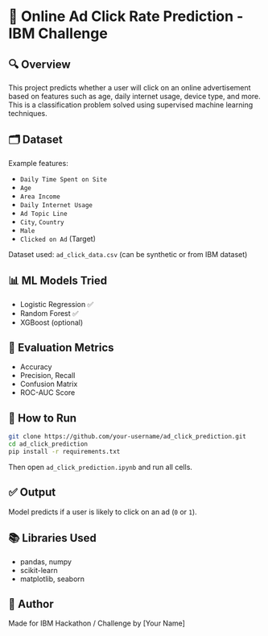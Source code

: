 # 🧠 Online Ad Click Rate Prediction - IBM Challenge

## 🔍 Overview
This project predicts whether a user will click on an online advertisement based on features such as age, daily internet usage, device type, and more. This is a classification problem solved using supervised machine learning techniques.

## 🗂️ Dataset
Example features:
- `Daily Time Spent on Site`
- `Age`
- `Area Income`
- `Daily Internet Usage`
- `Ad Topic Line`
- `City`, `Country`
- `Male`
- `Clicked on Ad` (Target)

Dataset used: `ad_click_data.csv` (can be synthetic or from IBM dataset)

## 📊 ML Models Tried
- Logistic Regression ✅
- Random Forest ✅
- XGBoost (optional)

## 🧪 Evaluation Metrics
- Accuracy
- Precision, Recall
- Confusion Matrix
- ROC-AUC Score

## 🚀 How to Run
```bash
git clone https://github.com/your-username/ad_click_prediction.git
cd ad_click_prediction
pip install -r requirements.txt
```
Then open `ad_click_prediction.ipynb` and run all cells.

## ✅ Output
Model predicts if a user is likely to click on an ad (`0` or `1`).

## 📚 Libraries Used
- pandas, numpy
- scikit-learn
- matplotlib, seaborn

## 👤 Author
Made for IBM Hackathon / Challenge by [Your Name]
